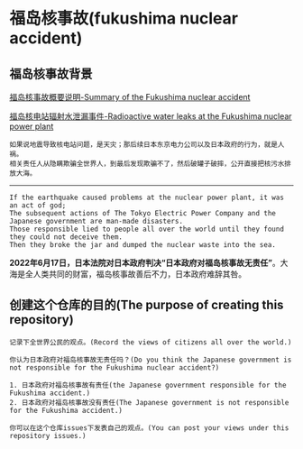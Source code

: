 # 福岛核事故(fukushima nuclear accident)

## 福岛核事故背景

[福岛核事故概要说明-Summary of the Fukushima nuclear accident](https://baike.baidu.com/item/%E7%A6%8F%E5%B2%9B%E6%A0%B8%E4%BA%8B%E6%95%85)

[福岛核电站辐射水泄漏事件-Radioactive water leaks at the Fukushima nuclear power plant](https://baike.baidu.com/item/%E7%A6%8F%E5%B2%9B%E6%A0%B8%E7%94%B5%E7%AB%99%E8%BE%90%E5%B0%84%E6%B0%B4%E6%B3%84%E6%BC%8F%E4%BA%8B%E4%BB%B6)

    如果说地震导致核电站问题，是天灾；那后续日本东京电力公司以及日本政府的行为，就是人祸。
    相关责任人从隐瞒欺骗全世界人，到最后发现欺骗不了，然后破罐子破摔，公开直接把核污水排放大海。
    
------
    
    If the earthquake caused problems at the nuclear power plant, it was an act of god; 
    The subsequent actions of The Tokyo Electric Power Company and the Japanese government are man-made disasters.
    Those responsible lied to people all over the world until they found they could not deceive them. 
    Then they broke the jar and dumped the nuclear waste into the sea.
    
    
**2022年6月17日，日本法院对日本政府判决“日本政府对福岛核事故无责任”**。大海是全人类共同的财富，福岛核事故善后不力，日本政府难辞其咎。

## 创建这个仓库的目的(The purpose of creating this repository)

    记录下全世界公民的观点。(Record the views of citizens all over the world.)

    你认为日本政府对福岛核事故无责任吗？(Do you think the Japanese government is not responsible for the Fukushima nuclear accident?)
    
    1. 日本政府对福岛核事故有责任(the Japanese government responsible for the Fukushima accident.)
    2. 日本政府对福岛核事故没有责任(The Japanese government is not responsible for the Fukushima accident.)
    
    你可以在这个仓库issues下发表自己的观点。(You can post your views under this repository issues.)

    
  

